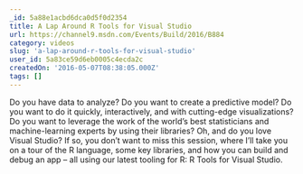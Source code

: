 ```yaml
---
_id: 5a88e1acbd6dca0d5f0d2354
title: A Lap Around R Tools for Visual Studio
url: https://channel9.msdn.com/Events/Build/2016/B884
category: videos
slug: 'a-lap-around-r-tools-for-visual-studio'
user_id: 5a83ce59d6eb0005c4ecda2c
createdOn: '2016-05-07T08:38:05.000Z'
tags: []
---
```


Do you have data to analyze? Do you want to create a predictive model? Do you want to do it quickly, interactively, and with cutting-edge visualizations? Do you want to leverage the work of the world’s best statisticians and machine-learning experts by using their libraries? Oh, and do you love Visual Studio? If so, you don’t want to miss this session, where I’ll take you on a tour of the R language, some key libraries, and how you can build and debug an app – all using our latest tooling for R: R Tools for Visual Studio.
